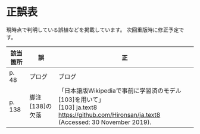 # 正誤表

現時点で判明している誤植などを掲載しています。
次回重版時に修正予定です。

| 該当箇所 | 誤 | 正 |
| -- | -- | -- |
| p. 48 | プログ | ブログ |
| p. 138 | 脚注[138]の欠落 | 「日本語版Wikipediaで事前に学習済のモデル[103]を用いて」<br>[103] ja.text8 https://github.com/Hironsan/ja.text8 (Accessed: 30 November 2019).|

